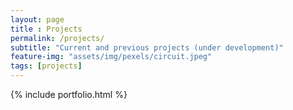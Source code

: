 ```yaml
--- 
layout: page
title : Projects 
permalink: /projects/
subtitle: "Current and previous projects (under development)" 
feature-img: "assets/img/pexels/circuit.jpeg"
tags: [projects]
---
```


{% include portfolio.html %}